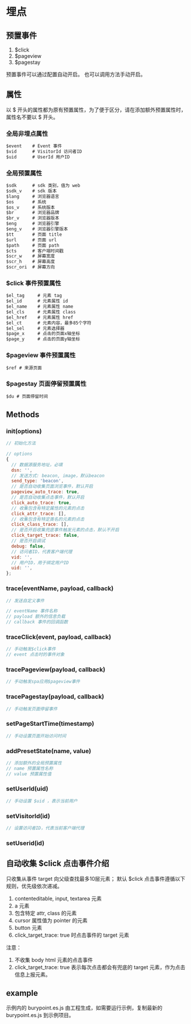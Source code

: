 # 埋点

## 预置事件

1. $click
2. $pageview
3. $pagestay

预置事件可以通过配置自动开启。
也可以调用方法手动开启。

## 属性

以 $ 开头的属性都为原有预置属性，为了便于区分，请在添加额外预置属性时，属性名不要以 $ 开头。

### 全局非埋点属性

```txt
$event    # Event 事件
$vid      # VisitorId 访问者ID
$uid      # UserId 用户ID
```

### 全局预置属性

```txt
$sdk      # sdk 类别，值为 web
$sdk_v    # sdk 版本
$lang     # 浏览器语言
$os       # 系统
$os_v     # 系统版本
$br       # 浏览器品牌
$br_v     # 浏览器版本
$eng      # 浏览器引擎
$eng_v    # 浏览器引擎版本
$tt       # 页面 title
$url      # 页面 url
$path     # 页面 path
$cts      # 客户端时间戳
$scr_w    # 屏幕宽度
$scr_h    # 屏幕高度
$scr_ori  # 屏幕方向
```

### $click 事件预置属性

```txt
$el_tag     # 元素 tag
$el_id      # 元素属性 id
$el_name    # 元素属性 name
$el_cls     # 元素属性 class
$el_href    # 元素属性 href
$el_ct      # 元素内容，最多85个字符
$el_sel     # 元素选择器
$page_x     # 点击的页面x轴坐标
$page_y     # 点击的页面y轴坐标
```

### $pageview 事件预置属性

```txt
$ref # 来源页面
```

### $pagestay 页面停留预置属性

```txt
$du # 页面停留时间
```

## Methods

### init(options)

```js
// 初始化方法

// options
{
  // 数据源服务地址，必填
  dsn: '',
  // 发送方式: beacon, image，默认beacon
  send_type: 'beacon',
  // 是否自动收集页面浏览事件，默认开启
  pageview_auto_trace: true,
  // 是否自动收集点击事件，默认开启
  click_auto_trace: true,
  // 收集包含有特定属性的元素的点击
  click_attr_trace: [],
  // 收集包含有特定类名的元素的点击
  click_class_trace: [],
  // 是否开启收集兜底事件触发元素的点击，默认不开启
  click_target_trace: false,
  // 是否开启调试
  debug: false,
  // 访问者ID，代表客户端代理
  vid: '',
  // 用户ID，用于绑定用户ID
  uid: '',
};
```

### trace(eventName, payload, callback)

```js
// 发送自定义事件

// eventName 事件名称
// payload 额外的信息负载
// callback 事件的回调函数
```

### traceClick(event, payload, callback)

```js
// 手动触发$click事件
// event 点击时的事件对象
```

### tracePageview(payload, callback)

```js
// 手动触发spa应用$pageview事件
```

### tracePagestay(payload, callback)

```js
// 手动触发页面停留事件
```

### setPageStartTime(timestamp)

```js
// 手动设置页面开始访问时间
```

### addPresetState(name, value)

```js
// 添加额外的全局预置属性
// name 预置属性名称
// value 预置属性值
```

### setUserId(uid)

```js
// 手动设置 $uid ，表示当前用户
```

### setVisitorId(id)

```js
// 设置访问者ID，代表当前客户端代理
```

### setUserid(id)

## 自动收集 $click 点击事件介绍

只收集从事件 target 向父级查找最多10层元素；
默认 $click 点击事件遵循以下规则，优先级依次递减。

1. contenteditable, input, textarea 元素
2. a 元素
3. 包含特定 attr, class 的元素
4. cursor 属性值为 pointer 的元素
5. button 元素
6. click_target_trace: true 时点击事件的 target 元素

注意：

1. 不收集 body html 元素的点击事件
2. click_target_trace: true 表示每次点击都会有兜底的 target 元素，作为点击信息上报元素。

## example

示例内的 burypoint.es.js 由工程生成，如需要运行示例，复制最新的 burypoint.es.js 到示例项目。
